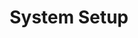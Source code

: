 ---
layout: page
title: System Setup
nav: true
nav_order: 3
dropdown: true
children: 
    - title: Linux Options
      permalink: /ref/linux/linuxdistros/
    - title: divider
    - title: Desktop Appearance
      permalink: /ref/linux/desktop/
    - title: divider
    - title: Installing SW
      permalink: /ref/linux/software/
    - title: divider
    - title: File Sharing
      permalink: /ref/linux/sharing/
    - title: divider
    - title: Remote vnc ssh
      permalink: /ref/linux/vnc-ssh/
    - title: divider
    - title: Terminal cli
      permalink: /ref/linux/terminal/
    - title: divider
    - title: Autostart systemd
      permalink: /ref/linux/autostart/
---